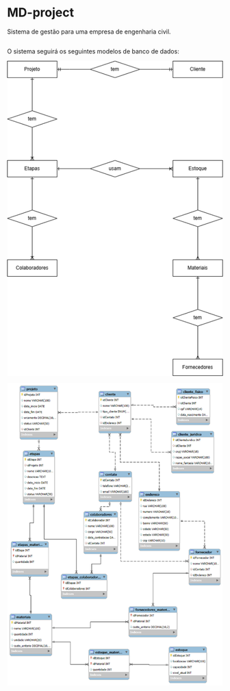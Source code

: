 # MD-project
Sistema de gestão para uma empresa de engenharia civil.

##
O sistema seguirá os seguintes modelos de banco de dados:

![Modelo conceitual](ModeloConceitual_MDproject.drawio.png)

![Modelo lógico](ModeloLogico_MDproject.png)
